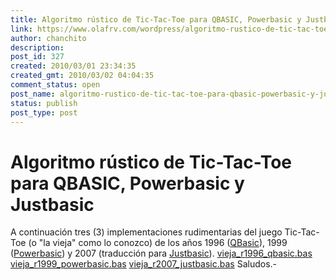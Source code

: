```yaml
---
title: Algoritmo rústico de Tic-Tac-Toe para QBASIC, Powerbasic y Justbasic
link: https://www.olafrv.com/wordpress/algoritmo-rustico-de-tic-tac-toe-para-qbasic-powerbasic-y-justbasic/
author: chanchito
description: 
post_id: 327
created: 2010/03/01 23:34:35
created_gmt: 2010/03/02 04:04:35
comment_status: open
post_name: algoritmo-rustico-de-tic-tac-toe-para-qbasic-powerbasic-y-justbasic
status: publish
post_type: post
---
```


# Algoritmo rústico de Tic-Tac-Toe para QBASIC, Powerbasic y Justbasic

A continuación tres (3) implementaciones rudimentarias del juego Tic-Tac-Toe (o "la vieja" como lo conozco) de los años 1996 ([QBasic](http://es.wikipedia.org/wiki/QBASIC)), 1999 ([Powerbasic](http://www.powerbasic.com/)) y 2007 (traducción para [Justbasic](http://www.justbasic.com/)). [vieja_r1996_qbasic.bas](http://www.olafrv.com/wp-content/uploads/2010/03/vieja_r1996_qbasic.bas_.txt) [vieja_r1999_powerbasic.bas](http://www.olafrv.com/wp-content/uploads/2010/03/vieja_r1999_powerbasic.bas_.txt) [vieja_r2007_justbasic.bas](http://www.olafrv.com/wp-content/uploads/2010/03/vieja_r2007_justbasic.bas_.txt) Saludos.-